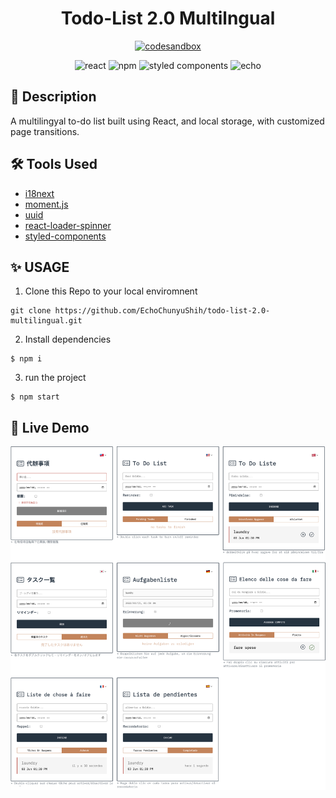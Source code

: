 <h1 align="center">Todo-List 2.0 Multilngual
</h1>
<p align="center">
  <a href="https://todo-list-v2-multilingual.vercel.app/"><img alt="codesandbox" src="https://img.shields.io/badge/open%20in%20Vercel-000000?style=for-the-badge&logo=vercel&logoColor=white"></a>  
</p>
<div align="center">
<img alt="react" src="https://img.shields.io/badge/React-000?&logo=react"/>  
<img alt="npm" src="https://img.shields.io/badge/NPM-blue?logo=npm"/>
<img alt="styled components" src="https://img.shields.io/badge/Styled%20Components-000?&color=DB7093&logo=styledcomponents&logoColor=white"/>
<img alt="echo" src="https://img.shields.io/badge/Made%20by-Echo-E6E6FA"/>

</div>

## 📄 Description

A multilingyal to-do list built using React, and local storage, with customized page transitions.

## 🛠 Tools Used

- [i18next](https://github.com/i18next/i18next)
- [moment.js](https://momentjs.com/)
- [uuid](https://www.npmjs.com/package/uuid)
- [react-loader-spinner](https://mhnpd.github.io/react-loader-spinner/)
- [styled-components](https://www.styled-components.com/)

## ✨ USAGE

1. Clone this Repo to your local enviromnent

```
git clone https://github.com/EchoChunyuShih/todo-list-2.0-multilingual.git
```

2. Install dependencies

```
$ npm i
```

3. run the project

```
$ npm start
```

## 🥳 Live Demo

<img alt="demo" src="./public/asset/screenShots/screenShot.jpg">
